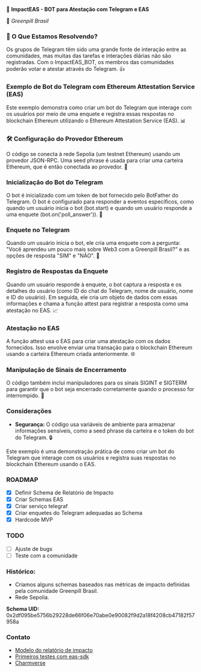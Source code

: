 🚀 **ImpactEAS - BOT para Atestação com Telegram e EAS**

🌱 *Greenpill Brasil*

### 🤔 O Que Estamos Resolvendo?

Os grupos de Telegram têm sido uma grande fonte de interação entre as comunidades, mas muitas das tarefas e interações diárias não são registradas. Com o ImpactEAS_BOT, os membros das comunidades poderão votar e atestar através do Telegram. 👍

### Exemplo de Bot do Telegram com Ethereum Attestation Service (EAS)

Este exemplo demonstra como criar um bot do Telegram que interage com os usuários por meio de uma enquete e registra essas respostas no blockchain Ethereum utilizando o Ethereum Attestation Service (EAS). 📊

### 🛠️ Configuração do Provedor Ethereum

O código se conecta à rede Sepolia (um testnet Ethereum) usando um provedor JSON-RPC. Uma seed phrase é usada para criar uma carteira Ethereum, que é então conectada ao provedor. 🔐

### Inicialização do Bot do Telegram

O bot é inicializado com um token de bot fornecido pelo BotFather do Telegram. O bot é configurado para responder a eventos específicos, como quando um usuário inicia o bot (bot.start) e quando um usuário responde a uma enquete (bot.on('poll_answer')). 🤖

### Enquete no Telegram

Quando um usuário inicia o bot, ele cria uma enquete com a pergunta: "Você aprendeu um pouco mais sobre Web3 com a Greenpill Brasil?" e as opções de resposta "SIM" e "NÃO". 📝

### Registro de Respostas da Enquete

Quando um usuário responde à enquete, o bot captura a resposta e os detalhes do usuário (como ID do chat do Telegram, nome de usuário, nome e ID do usuário). Em seguida, ele cria um objeto de dados com essas informações e chama a função attest para registrar a resposta como uma atestação no EAS. 📈

### Atestação no EAS

A função attest usa o EAS para criar uma atestação com os dados fornecidos. Isso envolve enviar uma transação para o blockchain Ethereum usando a carteira Ethereum criada anteriormente. 🌐

### Manipulação de Sinais de Encerramento

O código também inclui manipuladores para os sinais SIGINT e SIGTERM para garantir que o bot seja encerrado corretamente quando o processo for interrompido. 🛑

### Considerações

- **Segurança:** O código usa variáveis de ambiente para armazenar informações sensíveis, como a seed phrase da carteira e o token do bot do Telegram. 🔒


Este exemplo é uma demonstração prática de como criar um bot do Telegram que interage com os usuários e registra suas respostas no blockchain Ethereum usando o EAS.

### ROADMAP

- [x] Definir Schema de Relatório de Impacto
- [x] Criar Schemas EAS
- [x] Criar serviço telegraf
- [x] Criar enquetes do Telegram adequadas ao Schema
- [x] Hardcode MVP

### TODO
- [ ] Ajuste de bugs
- [ ] Teste com a comunidade

### Histórico:

- Criamos alguns schemas baseados nas métricas de impacto definidas pela comunidade Greenpill Brasil.
- Rede Sepolia.

**Schema UID:** 0x2df095be5756b29228de66f06e70abe0e90082f9d2a18f4208cb47182f57958a

### Contato
- [Modelo do relatório de impacto](https://app.charmverse.io/greenpill-network/impacto-06873745360930861)
- [Primeiros testes com eas-sdk](https://github.com/greenpillbrasil/Greenpill-Brasil-Attestations-schemas)
- [Charmverse](https://app.charmverse.io/greenpill-network/greenpill-brazil-0228652595639951)
